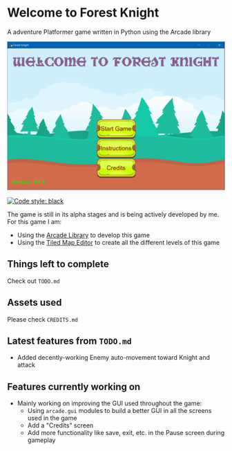 # Welcome to Forest Knight

A adventure Platformer game written in Python using the Arcade library

![Game Demo Image](assets/images/game_demo.png)

[![Code style: black](https://img.shields.io/badge/code%20style-black-000000.svg)](https://github.com/psf/black)

The game is still in its alpha stages and is being actively developed by me. For this game I am:

* Using the [Arcade Library](https://github.com/pythonarcade/arcade) to develop this game
* Using the [Tiled Map Editor](https://github.com/bjorn/tiled) to create all the different levels of this game

## Things left to complete

Check out `TODO.md`

## Assets used

Please check `CREDITS.md`

## Latest features from `TODO.md`

* Added decently-working Enemy auto-movement toward Knight and attack

## Features currently working on

* Mainly working on improving the GUI used throughout the game:
  * Using `arcade.gui` modules to build a better GUI in all the screens used in the game
  * Add a "Credits" screen
  * Add more functionality like save, exit, etc. in the Pause screen during gameplay
